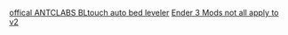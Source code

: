 [offical ANTCLABS BLtouch auto bed leveler](https://www.amazon.com/dp/B076PQG1FF/)
[Ender 3 Mods not all apply to v2](https://all3dp.com/1/20-must-creality-ender-3-upgrades-mods/)
